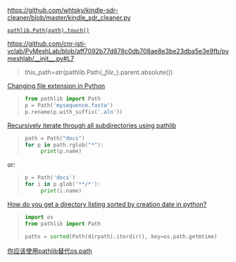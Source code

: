 https://github.com/whtsky/kindle-sdr-cleaner/blob/master/kindle_sdr_cleaner.py

[```pathlib.Path(path).touch()```](https://github.com/triton-inference-server/client/blob/d07efb84f938bce126e4d0a0541629113ffe6d53/src/python/library/build_wheel.py#L46)

https://github.com/cnr-isti-vclab/PyMeshLab/blob/aff7092b77d878c0db708ae8e3be23dba5e3e9fb/pymeshlab/__init__.py#L7

> this_path=str(pathlib.Path(\__file__).parent.absolute())

[Changing file extension in Python](https://stackoverflow.com/questions/2900035/changing-file-extension-in-python)

> ```python
> from pathlib import Path
> p = Path('mysequence.fasta')
> p.rename(p.with_suffix('.aln'))
> ```

[Recursively iterate through all subdirectories using pathlib](https://stackoverflow.com/questions/50714469/recursively-iterate-through-all-subdirectories-using-pathlib)

> ```python
> path = Path("docs")
> for p in path.rglob("*"):
>      print(p.name)
> ```

or:

> ```python
> p = Path('docs')
> for i in p.glob('**/*'):
>      print(i.name)
> ```

[How do you get a directory listing sorted by creation date in python?](https://stackoverflow.com/questions/168409/how-do-you-get-a-directory-listing-sorted-by-creation-date-in-python)

> ```python
> import os
> from pathlib import Path
> 
> paths = sorted(Path(dirpath).iterdir(), key=os.path.getmtime)
> ```

[你应该使用pathlib替代os.path](https://www.dongwm.com/post/use-pathlib/)

